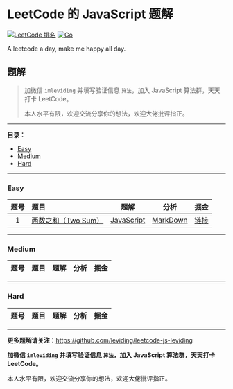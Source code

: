 # LeetCode 的 JavaScript 题解

[![LeetCode 排名](https://img.shields.io/badge/LeviDing-100000+-blue.svg)](https://leetcode.com/leviding/)
[![Go](https://img.shields.io/badge/JavaScript-ES6-blue.svg)](https://www.javascript.com/)

A leetcode a day, make me happy all day.


## 题解

> 加微信 `imleviding` 并填写验证信息 `算法`，加入 JavaScript 算法群，天天打卡 LeetCode。
>
> 本人水平有限，欢迎交流分享你的想法，欢迎大佬批评指正。

---

**目录：**

- [Easy](#Easy)
- [Medium](#Medium)
- [Hard](#Hard)

---

### Easy

|题号|题目|题解|分析|掘金|
|:-:|:-|:-: | :-: | :-: |
| 1 | [两数之和（Two Sum）](https://leetcode-cn.com/problems/two-sum/) | [JavaScript](./easy/1.two-sum/1.two-sum.js) | [MarkDown](./easy/1.two-sum/1.two-sum.md) | [链接](https://juejin.im/post/5d44f7ce5188255d302d03f2) |

<!--
|  | []() | [JavaScript](./easy/) | [MarkDown](./easy/) | [链接]() |
-->

---

### Medium

|题号|题目|题解|分析|掘金|
|:-:|:-|:-: | :-: | :-: |

<!--
|  | []() | [JavaScript](./medium/) | [MarkDown](./medium/) | [链接]() |
-->

---

### Hard

|题号|题目|题解|分析|掘金|
|:-:|:-|:-: | :-: | :-: |

<!--
|  | []() | [JavaScript](./hard/) | [MarkDown](./hard/) | [链接]() |
-->

---

**更多题解请关注**：https://github.com/leviding/leetcode-js-leviding

**加微信 `imleviding` 并填写验证信息 `算法`，加入 JavaScript 算法群，天天打卡 LeetCode。**

本人水平有限，欢迎交流分享你的想法，欢迎大佬批评指正。

<!--
![Wechat](https://user-images.githubusercontent.com/26959437/62408120-0ad7ae00-b5f6-11e9-867f-46e496134c83.jpeg)
![WechatGZH](https://user-images.githubusercontent.com/26959437/62408121-15924300-b5f6-11e9-88b5-9dfaef1dc194.jpeg)
-->
